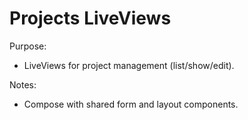 # Projects LiveViews

Purpose:
- LiveViews for project management (list/show/edit).

Notes:
- Compose with shared form and layout components.
